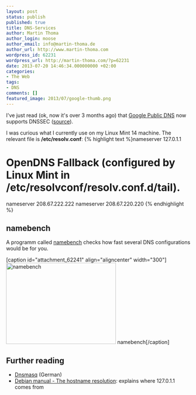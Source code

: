 ```yaml
---
layout: post
status: publish
published: true
title: DNS-Services
author: Martin Thoma
author_login: moose
author_email: info@martin-thoma.de
author_url: http://www.martin-thoma.com
wordpress_id: 62231
wordpress_url: http://martin-thoma.com/?p=62231
date: 2013-07-20 14:46:34.000000000 +02:00
categories:
- The Web
tags:
- DNS
comments: []
featured_image: 2013/07/google-thumb.png
---
```

I've just read (ok, now it's over 3 months ago) that <a href="http://en.wikipedia.org/wiki/Google_Public_DNS">Google Public DNS</a> now supports DNSSEC (<a href="http://googleonlinesecurity.blogspot.de/2013/03/google-public-dns-now-supports-dnssec.html">source</a>).

I was curious what I currently use on my Linux Mint 14 machine. The relevant file is <strong>/etc/resolv.conf</strong>:
{% highlight text %}nameserver 127.0.1.1

# OpenDNS Fallback (configured by Linux Mint in /etc/resolvconf/resolv.conf.d/tail).
nameserver 208.67.222.222
nameserver 208.67.220.220
{% endhighlight %}


<h2>namebench</h2>
A programm called <a href="https://code.google.com/p/namebench">namebench</a>  checks how fast several DNS configurations would be for you.

[caption id="attachment_62241" align="aligncenter" width="300"]<a href="http://martin-thoma.com/wp-content/uploads/2013/03/namebench.png"><img src="http://martin-thoma.com/wp-content/uploads/2013/03/namebench-300x222.png" alt="namebench" width="300" height="222" class="size-medium wp-image-62241" /></a> namebench[/caption]

<h2>Further reading</h2>
<ul>
  <li><a href="http://wiki.ubuntuusers.de/Dnsmasq">Dnsmasq</a> (German)</li>
  <li><a href="http://www.debian.org/doc/manuals/debian-reference/ch05.en.html#_the_hostname_resolution">Debian manual - The hostname resolution</a>: explains where 127.0.1.1 comes from</li>
</ul>
